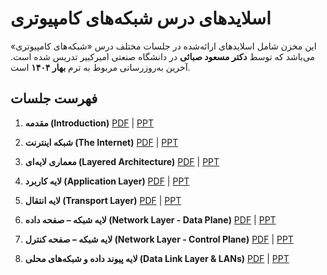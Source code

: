 # اسلایدهای درس شبکه‌های کامپیوتری

این مخزن شامل اسلایدهای ارائه‌شده در جلسات مختلف درس «شبکه‌های کامپیوتری» می‌باشد که توسط **دکتر مسعود صبائی** در دانشگاه صنعتی امیرکبیر تدریس شده است.
آخرین به‌روزرسانی مربوط به ترم **بهار ۱۴۰۴** است.

## فهرست جلسات

1. **مقدمه (Introduction)**
   [PDF](https://github.com/user-attachments/files/20137713/01.-.pdf) | [PPT](https://github.com/user-attachments/files/20137723/01.-.pptx)

2. **شبکه اینترنت (The Internet)**
   [PDF](https://github.com/user-attachments/files/20137714/02.-.pdf) | [PPT](https://github.com/user-attachments/files/20137724/02.-.pptx)

3. **معماری لایه‌ای (Layered Architecture)**
   [PDF](https://github.com/user-attachments/files/20137715/03.-.pdf) | [PPT](https://github.com/user-attachments/files/20137725/03.-.pptx)

4. **لایه کاربرد (Application Layer)**
   [PDF](https://github.com/user-attachments/files/20137716/04.-.pdf) | [PPT](https://github.com/user-attachments/files/20137726/04.-.pptx)

5. **لایه انتقال (Transport Layer)**
   [PDF](https://github.com/user-attachments/files/20137717/05.-.pdf) | [PPT](https://github.com/user-attachments/files/20137727/05.-.pptx)

6. **لایه شبکه – صفحه داده (Network Layer - Data Plane)**
   [PDF](https://github.com/user-attachments/files/20137718/06.-.pdf) | [PPT](https://github.com/user-attachments/files/20137728/06.-.pptx)

7. **لایه شبکه – صفحه کنترل (Network Layer - Control Plane)**
   [PDF](./path/to/file7.pdf) | [PPT](./path/to/file7.pptx)

8. **لایه پیوند داده و شبکه‌های محلی (Data Link Layer & LANs)**
   [PDF](./path/to/file8.pdf) | [PPT](./path/to/file8.pptx)
